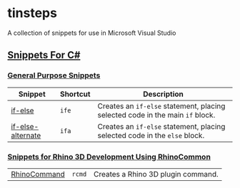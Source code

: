# tinsteps
A collection of snippets for use in Microsoft Visual Studio

## [Snippets For C#](/cs)

### [General Purpose Snippets](/cs/general_purpose)

| Snippet | Shortcut | Description |
|---------|----------|-------------|
|[if-else](/cs/general_purpose/if-else.snippet) | `ife` |Creates an `if-else` statement, placing selected code in the main `if` block.|
|[if-else-alternate](/cs/general_purpose/if-else-alternate.snippet) | `ifa` | Creates an `if-else` statement, placing selected code in the `else` block.|

### [Snippets for Rhino 3D Development Using RhinoCommon](/cs/rhino_3d)
||||
|---|---|---|
|[RhinoCommand](/cs/rhino_3d/RhinoCommand.snippet) | `rcmd` |Creates a Rhino 3D plugin command. |


